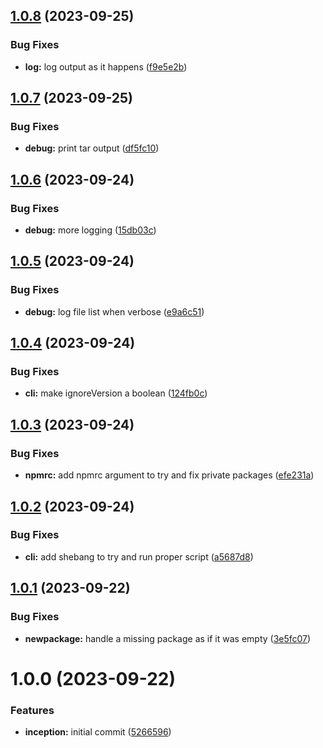 ## [1.0.8](https://github.com/sesamecare/check-package-changes/compare/v1.0.7...v1.0.8) (2023-09-25)


### Bug Fixes

* **log:** log output as it happens ([f9e5e2b](https://github.com/sesamecare/check-package-changes/commit/f9e5e2b1227392d9080e7116e9f140a26cd6020e))

## [1.0.7](https://github.com/sesamecare/check-package-changes/compare/v1.0.6...v1.0.7) (2023-09-25)


### Bug Fixes

* **debug:** print tar output ([df5fc10](https://github.com/sesamecare/check-package-changes/commit/df5fc10cab4db4b6434484b0888abdf6c72ba28a))

## [1.0.6](https://github.com/sesamecare/check-package-changes/compare/v1.0.5...v1.0.6) (2023-09-24)


### Bug Fixes

* **debug:** more logging ([15db03c](https://github.com/sesamecare/check-package-changes/commit/15db03c7977bff4d91463ac0aec9d81cfdb558e9))

## [1.0.5](https://github.com/sesamecare/check-package-changes/compare/v1.0.4...v1.0.5) (2023-09-24)


### Bug Fixes

* **debug:** log file list when verbose ([e9a6c51](https://github.com/sesamecare/check-package-changes/commit/e9a6c51dc0ec5eadf4ea8fdd4e8455f7b8696d08))

## [1.0.4](https://github.com/sesamecare/check-package-changes/compare/v1.0.3...v1.0.4) (2023-09-24)


### Bug Fixes

* **cli:** make ignoreVersion a boolean ([124fb0c](https://github.com/sesamecare/check-package-changes/commit/124fb0c15ea0d07be5744b959bf9315b63c2b3d7))

## [1.0.3](https://github.com/sesamecare/check-package-changes/compare/v1.0.2...v1.0.3) (2023-09-24)


### Bug Fixes

* **npmrc:** add npmrc argument to try and fix private packages ([efe231a](https://github.com/sesamecare/check-package-changes/commit/efe231ac8598f9e6c276ac0a1590b4d3bfe47515))

## [1.0.2](https://github.com/sesamecare/check-package-changes/compare/v1.0.1...v1.0.2) (2023-09-24)


### Bug Fixes

* **cli:** add shebang to try and run proper script ([a5687d8](https://github.com/sesamecare/check-package-changes/commit/a5687d83eb3bd91925b215f56046bfb0b852a76c))

## [1.0.1](https://github.com/sesamecare/check-package-changes/compare/v1.0.0...v1.0.1) (2023-09-22)


### Bug Fixes

* **newpackage:** handle a missing package as if it was empty ([3e5fc07](https://github.com/sesamecare/check-package-changes/commit/3e5fc07e30c70cb25381e317621507c523929cc9))

# 1.0.0 (2023-09-22)


### Features

* **inception:** initial commit ([5266596](https://github.com/sesamecare/check-package-changes/commit/5266596d80145f829df8d69043ff454715c0acd0))
